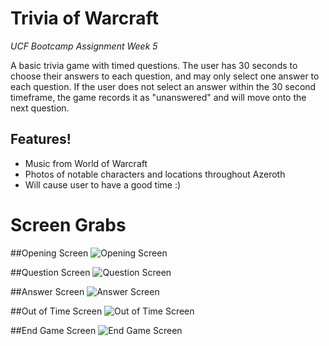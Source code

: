 # Trivia of Warcraft
*UCF Bootcamp Assignment Week 5*

A basic trivia game with timed questions.
The user has 30 seconds to choose their answers to each question, and may only select one answer to each question.
If the user does not select an answer within the 30 second timeframe, the game records it as "unanswered" and will move onto the next question.

## Features!
* Music from World of Warcraft
* Photos of notable characters and locations throughout Azeroth
* Will cause user to have a good time :)

# Screen Grabs

##Opening Screen
![Opening Screen](assets/images/starting.JPG)

##Question Screen
![Question Screen](assets/images/question.JPG)

##Answer Screen
![Answer Screen](assets/images/answer.JPG)

##Out of Time Screen
![Out of Time Screen](assets/images/oot.JPG)

##End Game Screen
![End Game Screen](assets/images/endscreen.JPG)
